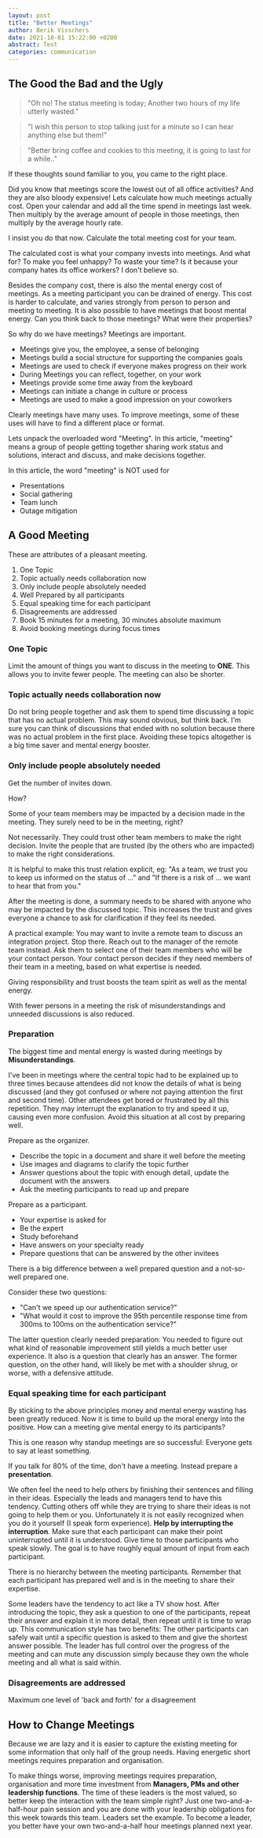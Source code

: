```yaml
---
layout: post
title: "Better Meetings"
author: Berik Visschers
date: 2021-10-01 15:22:00 +0200
abstract: Test
categories: communication
---
```


## The Good the Bad and the Ugly

> "Oh no! The status meeting is today; Another two hours of my life utterly wasted."
 
> "I wish this person to stop talking just for a minute so I can hear anything else but them!"
 
> "Better bring coffee and cookies to this meeting, it is going to last for a while.."

If these thoughts sound familiar to you, you came to the right place.

Did you know that meetings score the lowest out of all office activities? And they are also bloody expensive!
Lets calculate how much  meetings actually cost. Open your calendar and add all the time spend in meetings last week. Then multiply by the average amount of people in those meetings, then multiply by the average hourly rate.

I insist you do that now. Calculate the total meeting cost for your team.

The calculated cost is what your company invests into meetings. And what for? To make you feel unhappy? To waste your time? Is it because your company hates its office workers? I don't believe so.

Besides the company cost, there is also the mental energy cost of meetings. As a meeting participant you can be drained of energy. This cost is harder to calculate, and varies strongly from person to person and meeting to meeting. It is also possible to have meetings that boost mental energy. Can you think back to those meetings? What were their properties?

So why do we have meetings? Meetings are important.

- Meetings give you, the employee, a sense of belonging
- Meetings build a social structure for supporting the companies goals
- Meetings are used to check if everyone makes progress on their work
- During Meetings you can reflect, together, on your work
- Meetings provide some time away from the keyboard
- Meetings can initiate a change in culture or process
- Meetings are used to make a good impression on your coworkers

Clearly meetings have many uses. To improve meetings, some of these uses will have to find a different place or format.

Lets unpack the overloaded word "Meeting". In this article, "meeting" means a group of people getting together sharing work status and solutions, interact and discuss, and make decisions together.

In this article, the word "meeting" is NOT used for

- Presentations
- Social gathering
- Team lunch
- Outage mitigation

## A Good Meeting

These are attributes of a pleasant meeting.

1. One Topic
2. Topic actually needs collaboration now
3. Only include people absolutely needed
4. Well Prepared by all participants
5. Equal speaking time for each participant
6. Disagreements are addressed
7. Book 15 minutes for a meeting, 30 minutes absolute maximum
8. Avoid booking meetings during focus times

### One Topic

Limit the amount of things you want to discuss in the meeting to **ONE**. This allows you to invite fewer people. The meeting can also be shorter.

### Topic actually needs collaboration now

Do not bring people together and ask them to spend time discussing a topic that has no actual problem. This may sound obvious, but think back. I'm sure you can think of discussions that ended with no solution because there was no actual problem in the first place. Avoiding these topics altogether is a big time saver and mental energy booster.

### Only include people absolutely needed

Get the number of invites down.

How?

Some of your team members may be impacted by a decision made in the meeting. They surely need to be in the meeting, right?

Not necessarily. They could trust other team members to make the right decision. Invite the people that are trusted (by the others who are impacted) to make the right considerations.

It is helpful to make this trust relation explicit, eg: "As a team, we trust you to keep us informed on the status of ..." and "If there is a risk of ... we want to hear that from you."

After the meeting is done, a summary needs to be shared with anyone who may be impacted by the discussed topic. This increases the trust and gives everyone a chance to ask for clarification if they feel its needed.

A practical example: You may want to invite a remote team to discuss an integration project. Stop there. Reach out to the manager of the remote team instead. Ask them to select one of their team members who will be your contact person. Your contact person decides if they need members of their team in a meeting, based on what expertise is needed.

Giving responsibility and trust boosts the team spirit as well as the mental energy.

With fewer persons in a meeting the risk of misunderstandings and unneeded discussions is also reduced.

### Preparation

The biggest time and mental energy is wasted during meetings by **Misunderstandings**.

I've been in meetings where the central topic had to be explained up to three times because attendees did not know the details of what is being discussed (and they got confused or where not paying attention the first and second time). Other attendees get bored or frustrated by all this repetition. They may interrupt the explanation to try and speed it up, causing even more confusion. Avoid this situation at all cost by preparing well.

Prepare as the organizer.

- Describe the topic in a document and share it well before the meeting
- Use images and diagrams to clarify the topic further
- Answer questions about the topic with enough detail, update the document with the answers
- Ask the meeting participants to read up and prepare

Prepare as a participant.

- Your expertise is asked for
- Be the expert
- Study beforehand
- Have answers on your specialty ready
- Prepare questions that can be answered by the other invitees

There is a big difference between a well prepared question and a not-so-well prepared one.

Consider these two questions:

- "Can't we speed up our authentication service?"
- "What would it cost to improve the 95th percentile response time from 300ms to 100ms on the authentication service?"

 The latter question clearly needed preparation: You needed to figure out what kind of reasonable improvement still yields a much better user experience. It also is a question that clearly has an answer.
 The former question, on the other hand, will likely be met with a shoulder shrug, or worse, with a defensive attitude.

### Equal speaking time for each participant

By sticking to the above principles money and mental energy wasting has been greatly reduced. Now it is time to build up the moral energy into the positive. How can a meeting give mental energy to its participants?

This is one reason why standup meetings are so successful: Everyone gets to say at least something.

If you talk for 80% of the time, don't have a meeting. Instead prepare a **presentation**.

We often feel the need to help others by finishing their sentences and filling in their ideas. Especially the leads and managers tend to have this tendency. Cutting others off while they are trying to share their ideas is not going to help them or you. Unfortunately it is not easily recognized when you do it yourself (I speak form experience). **Help by interrupting the interruption**. Make sure that each participant can make their point uninterrupted until it is understood. Give time to those participants who speak slowly. The goal is to have roughly equal amount of input from each participant.

There is no hierarchy between the meeting participants. Remember that each participant has prepared well and is in the meeting to share their expertise.

Some leaders have the tendency to act like a TV show host. After introducing the topic, they ask a question to one of the participants, repeat their answer and explain it in more detail, then repeat until it is time to wrap up. This communication style has two benefits: The other participants can safely wait until a specific question is asked to them and give the shortest answer possible. The leader has full control over the progress of the meeting and can mute any discussion simply because they own the whole meeting and all what is said within.



### Disagreements are addressed

Maximum one level of 'back and forth' for a disagreement

## How to Change Meetings

Because we are lazy and it is easier to capture the existing meeting for some information that only half of the group needs.
Having energetic short meetings requires preparation and organisation.

To make things worse, improving meetings requires preparation, organisation and more time investment from **Managers, PMs and other leadership functions**.
The time of these leaders is the most valued, so better keep the interaction with the team simple right? Just one two-and-a-half-hour pain session and you are done with your leadership obligations for this week towards this team.
Leaders set the example. To become a leader, you better have your own two-and-a-half hour meetings planned next year.
